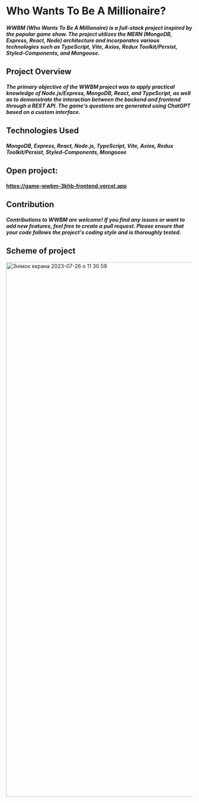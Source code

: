 # Who Wants To Be A Millionaire?

##### WWBM (Who Wants To Be A Millionaire) is a full-stack project inspired by the popular game show. The project utilizes the MERN (MongoDB, Express, React, Node) architecture and incorporates various technologies such as TypeScript, Vite, Axios, Redux Toolkit/Persist, Styled-Components, and Mongoose.

## Project Overview
##### The primary objective of the WWBM project was to apply practical knowledge of Node.js/Express, MongoDB, React, and TypeScript, as well as to demonstrate the interaction between the backend and frontend through a REST API. The game's questions are generated using ChatGPT based on a custom interface.

## Technologies Used
##### MongoDB, Express, React, Node.js, TypeScript, Vite, Axios, Redux Toolkit/Persist, Styled-Components, Mongoose

## Open project: 
#### https://game-wwbm-3khb-frontend.vercel.app

## Contribution
##### Contributions to WWBM are welcome! If you find any issues or want to add new features, feel free to create a pull request. Please ensure that your code follows the project's coding style and is thoroughly tested.

## Scheme of project

<img width="1440" alt="Знімок екрана 2023-07-26 о 11 30 59" src="https://github.com/hrytsenko92/game-WWBM/assets/98227096/1a64684b-c56f-4949-87e5-180b4318f7e5">

